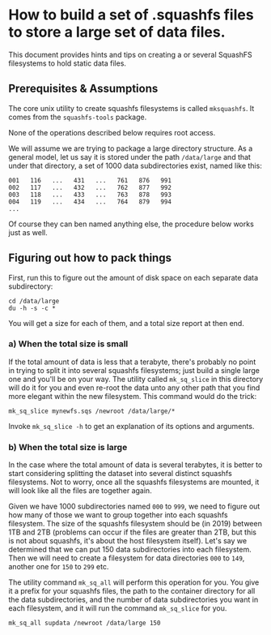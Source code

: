 
# How to build a set of .squashfs files to store a large set of data files.

This document provides hints and tips on creating a or several
SquashFS filesystems to hold static data files.

## Prerequisites & Assumptions

The core unix utility to create squashfs filesystems is called
`mksquashfs`.  It comes from the `squashfs-tools` package.

None of the operations described below requires root access.

We will assume we are trying to package a large directory structure.
As a general model, let us say it is stored under the path `/data/large`
and that under that directory, a set of 1000 data subdirectories
exist, named like this:

```
001   116   ...   431   ...   761   876   991
002   117   ...   432   ...   762   877   992
003   118   ...   433   ...   763   878   993
004   119   ...   434   ...   764   879   994
...
```

Of course they can ben named anything else, the procedure below
works just as well.

## Figuring out how to pack things

First, run this to figure out the amount of disk space on each
separate data subdirectory:

```
cd /data/large
du -h -s -c *
```

You will get a size for each of them, and a total size report at
then end.

### a) When the total size is small

If the total amount of data is less that a terabyte, there's probably
no point in trying to split it into several squashfs filesystems;
just build a single large one and you'll be on your way. The utility
called `mk_sq_slice` in this directory will do it for you and even
re-root the data unto any other path that you find more elegant
within the new filesystem. This command would do the trick:

```
mk_sq_slice mynewfs.sqs /newroot /data/large/*
```

Invoke `mk_sq_slice -h` to get an explanation of its options and arguments.

### b) When the total size is large

In the case where the total amount of data is several terabytes,
it is better to start considering splitting the dataset into several
distinct squashfs filesystems. Not to worry, once all the squashfs
filesystems are mounted, it will look like all the files are together
again.

Given we have 1000 subdirectories named `000` to `999`, we need to figure
out how many of those we want to group together into each squashfs
filesystem. The size of the squashfs filesystem should be (in 2019) between
1TB and 2TB (problems can occur if the files are greater than 2TB, but
this is not about squashfs, it's about the host filesystem itself).
Let's say we determined that we can put 150 data subdirectories into
each filesystem. Then we will need to create a filesystem for data
directories `000` to `149`, another one for `150` to `299` etc.

The utility command `mk_sq_all` will perform this operation for
you. You give it a prefix for your squashfs files, the path to
the container directory for all the data subdirectories, and
the number of data subdirectories you want in each filesystem,
and it will run the command `mk_sq_slice` for you.

```
mk_sq_all supdata /newroot /data/large 150
```


